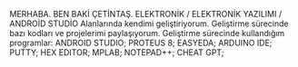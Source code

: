 MERHABA. BEN BAKİ ÇETİNTAŞ.
ELEKTRONİK / ELEKTRONİK YAZILIMI / ANDROİD STUDİO Alanlarında
kendimi geliştiriyorum. Geliştirme sürecinde bazı kodları ve projelerimi paylaşıyorum.
Geliştirme sürecinde kullandığım programlar:
ANDROID STUDIO;
PROTEUS 8;
EASYEDA;
ARDUINO IDE;
PUTTY;
HEX EDITOR;
MPLAB;
NOTEPAD++;
CHEAT GPT;
